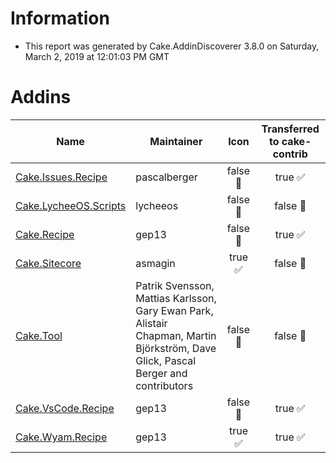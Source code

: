 # Information

- This report was generated by Cake.AddinDiscoverer 3.8.0 on Saturday, March 2, 2019 at 12:01:03 PM GMT

# Addins

| Name | Maintainer | Icon | Transferred to cake-contrib |
| --- | --- | :---: | :---: |
| [Cake.Issues.Recipe](https://github.com/cake-contrib/Cake.Issues.Recipe) | pascalberger | false :small_red_triangle: | true :white_check_mark: |
| [Cake.LycheeOS.Scripts](https://github.com/lycheeos/cake-tools) | lycheeos | false :small_red_triangle: | false :small_red_triangle: |
| [Cake.Recipe](https://github.com/cake-contrib/Cake.Recipe) | gep13 | false :small_red_triangle: | true :white_check_mark: |
| [Cake.Sitecore](https://github.com/asmagin/Cake.Sitecore) | asmagin | true :white_check_mark: | false :small_red_triangle: |
| [Cake.Tool](https://cakebuild.net/) | Patrik Svensson, Mattias Karlsson, Gary Ewan Park, Alistair Chapman, Martin Björkström, Dave Glick, Pascal Berger and contributors | false :small_red_triangle: | false :small_red_triangle: |
| [Cake.VsCode.Recipe](https://github.com/cake-contrib/Cake.VsCode.Recipe) | gep13 | false :small_red_triangle: | true :white_check_mark: |
| [Cake.Wyam.Recipe](https://github.com/cake-contrib/Cake.Wyam.Recipe) | gep13 | true :white_check_mark: | true :white_check_mark: |
